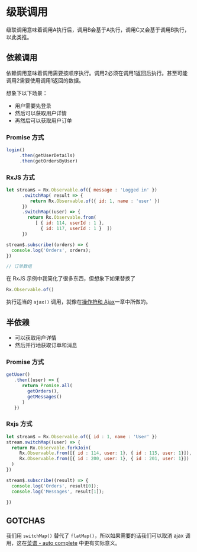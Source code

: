 # 级联调用

级联调用意味着调用A执行后，调用B会基于A执行，调用C又会基于调用B执行，以此类推。

## 依赖调用

依赖调用意味着调用需要按顺序执行。调用2必须在调用1返回后执行。甚至可能调用2需要使用调用1返回的数据。

想象下以下场景：

* 用户需要先登录
* 然后可以获取用户详情
* 再然后可以获取用户订单

### Promise 方式

```javascript
login()
     .then(getUserDetails)
     .then(getOrdersByUser)
```

### RxJS 方式

```javascript
let stream$ = Rx.Observable.of({ message : 'Logged in' })
      .switchMap( result => {
         return Rx.Observable.of({ id: 1, name : 'user' })
      })
      .switchMap((user) => {
        return Rx.Observable.from(
           [ { id: 114, userId : 1 },
             { id: 117, userId : 1 }  ])
      })

stream$.subscribe((orders) => {
  console.log('Orders', orders);
})

// 订单数组
```

在 RxJS 示例中我简化了很多东西，但想象下如果替换了

```javascript
Rx.Observable.of()
```

执行适当的 `ajax()` 调用，就像在[操作符和 Ajax](operators-and-ajax.md)一章中所做的。

## 半依赖

* 可以获取用户详情
* 然后并行地获取订单和消息

### Promise 方式

```javascript
getUser()
   .then((user) => {
      return Promise.all(
        getOrders(),
        getMessages()
      )
   })
```

### Rxjs 方式

```javascript
let stream$ = Rx.Observable.of({ id : 1, name : 'User' })
stream.switchMap((user) => {
  return Rx.Observable.forkJoin(
     Rx.Observable.from([{ id : 114, user: 1}, { id : 115, user: 1}]),
     Rx.Observable.from([{ id : 200, user: 1}, { id : 201, user: 1}])
  )
})

stream$.subscribe((result) => {
  console.log('Orders', result[0]);
  console.log('Messages', result[1]);

})
```

## GOTCHAS

我们用 `switchMap()` 替代了 `flatMap()`，所以如果需要的话我们可以取消 ajax 调用，这在[菜谱 - auto complete](recipes-auto-complete.md) 中更有实际意义。

